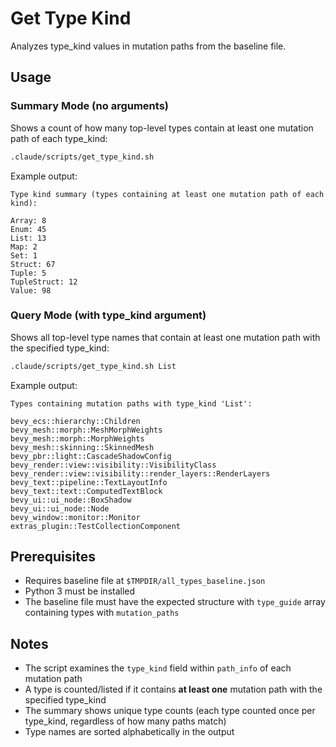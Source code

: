 # Get Type Kind
Analyzes type_kind values in mutation paths from the baseline file.

## Usage

### Summary Mode (no arguments)
Shows a count of how many top-level types contain at least one mutation path of each type_kind:

```bash
.claude/scripts/get_type_kind.sh
```

Example output:
```
Type kind summary (types containing at least one mutation path of each kind):

Array: 8
Enum: 45
List: 13
Map: 2
Set: 1
Struct: 67
Tuple: 5
TupleStruct: 12
Value: 98
```

### Query Mode (with type_kind argument)
Shows all top-level type names that contain at least one mutation path with the specified type_kind:

```bash
.claude/scripts/get_type_kind.sh List
```

Example output:
```
Types containing mutation paths with type_kind 'List':

bevy_ecs::hierarchy::Children
bevy_mesh::morph::MeshMorphWeights
bevy_mesh::morph::MorphWeights
bevy_mesh::skinning::SkinnedMesh
bevy_pbr::light::CascadeShadowConfig
bevy_render::view::visibility::VisibilityClass
bevy_render::view::visibility::render_layers::RenderLayers
bevy_text::pipeline::TextLayoutInfo
bevy_text::text::ComputedTextBlock
bevy_ui::ui_node::BoxShadow
bevy_ui::ui_node::Node
bevy_window::monitor::Monitor
extras_plugin::TestCollectionComponent
```

## Prerequisites

- Requires baseline file at `$TMPDIR/all_types_baseline.json`
- Python 3 must be installed
- The baseline file must have the expected structure with `type_guide` array containing types with `mutation_paths`

## Notes

- The script examines the `type_kind` field within `path_info` of each mutation path
- A type is counted/listed if it contains **at least one** mutation path with the specified type_kind
- The summary shows unique type counts (each type counted once per type_kind, regardless of how many paths match)
- Type names are sorted alphabetically in the output
